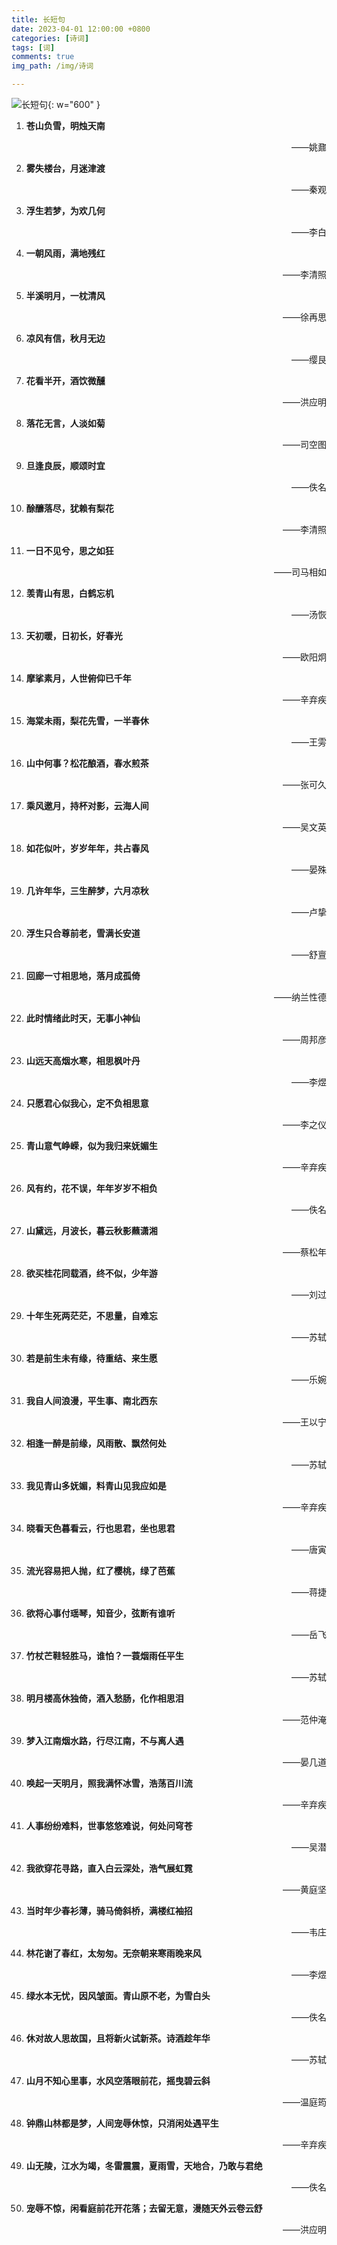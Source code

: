 ```yaml
---
title: 长短句
date: 2023-04-01 12:00:00 +0800
categories: [诗词]
tags: [词]
comments: true
img_path: /img/诗词

---
```


![长短句](长短句.jpg){: w="600" }

1. **苍山负雪，明烛天南**

    <p align="right"> ——姚鼐 </p>
  
2. **雾失楼台，月迷津渡**

    <p align="right"> ——秦观 </p>

3. **浮生若梦，为欢几何**

    <p align="right"> ——李白 </p>

4. **一朝风雨，满地残红**

    <p align="right"> ——李清照 </p>

5. **半溪明月，一枕清风**

    <p align="right"> ——徐再思 </p>

6. **凉风有信，秋月无边**

    <p align="right"> ——缨艮 </p>

7. **花看半开，酒饮微醺**

    <p align="right"> ——洪应明 </p>

8. **落花无言，人淡如菊**

    <p align="right"> ——司空图 </p>

9.  **旦逢良辰，顺颂时宜**

    <p align="right"> ——佚名 </p>

10. **酴釄落尽，犹赖有梨花**

    <p align="right"> ——李清照 </p>    

11. **一日不见兮，思之如狂**

    <p align="right"> ——司马相如 </p>
    
12. **羡青山有思，白鹤忘机**

    <p align="right"> ——汤恢 </p>
    
13. **天初暖，日初长，好春光**
  
    <p align="right"> ——欧阳炯 </p>
    
14. **摩挲素月，人世俯仰已千年**
  
    <p align="right"> ——辛弃疾 </p>

15. **海棠未雨，梨花先雪，一半春休**

    <p align="right"> ——王雱 </p>

16. **山中何事？松花酿酒，春水煎茶**

    <p align="right"> ——张可久 </p>

17. **乘风邀月，持杯对影，云海人间**

    <p align="right"> ——吴文英 </p>

18. **如花似叶，岁岁年年，共占春风**

    <p align="right"> ——晏殊 </p>

19. **几许年华，三生醉梦，六月凉秋**

    <p align="right"> ——卢挚 </p> 

20. **浮生只合尊前老，雪满长安道**

    <p align="right"> ——舒亶 </p>

21. **回廊一寸相思地，落月成孤倚**

    <p align="right"> ——纳兰性德 </p>

22. **此时情绪此时天，无事小神仙**

    <p align="right"> ——周邦彦 </p>

23. **山远天高烟水寒，相思枫叶丹**

    <p align="right"> ——李煜 </p>

24. **只愿君心似我心，定不负相思意**

    <p align="right"> ——李之仪 </p>

25. **青山意气峥嵘，似为我归来妩媚生**
    
    <p align="right"> ——辛弃疾 </p>

26. **风有约，花不误，年年岁岁不相负**

    <p align="right"> ——佚名 </p>

27. **山黛远，月波长，暮云秋影蘸潇湘**

    <p align="right"> ——蔡松年 </p>

28. **欲买桂花同载酒，终不似，少年游**

    <p align="right"> ——刘过 </p>

29. **十年生死两茫茫，不思量，自难忘**

    <p align="right"> ——苏轼 </p>
   
30. **若是前生未有缘，待重结、来生愿**

    <p align="right"> ——乐婉 </p>

31. **我自人间浪漫，平生事、南北西东**

    <p align="right"> ——王以宁 </p>
    
32. **相逢一醉是前缘，风雨散、飘然何处**

    <p align="right"> ——苏轼 </p>

33. **我见青山多妩媚，料青山见我应如是**

    <p align="right"> ——辛弃疾 </p>

34. **晓看天色暮看云，行也思君，坐也思君**

    <p align="right"> ——唐寅 </p>

35. **流光容易把人抛，红了樱桃，绿了芭蕉**

    <p align="right"> ——蒋捷 </p>

36. **欲将心事付瑶琴，知音少，弦断有谁听**

    <p align="right"> ——岳飞 </p>

37. **竹杖芒鞋轻胜马，谁怕？一蓑烟雨任平生**

    <p align="right"> ——苏轼 </p>

38. **明月楼高休独倚，酒入愁肠，化作相思泪**

    <p align="right"> ——范仲淹 </p>
    
39. **梦入江南烟水路，行尽江南，不与离人遇**

    <p align="right"> ——晏几道 </p>

40. **唤起一天明月，照我满怀冰雪，浩荡百川流**

    <p align="right"> ——辛弃疾 </p>

41. **人事纷纷难料，世事悠悠难说，何处问穹苍**

    <p align="right"> ——吴潜 </p>

42. **我欲穿花寻路，直入白云深处，浩气展虹霓**

    <p align="right"> ——黄庭坚 </p>

43. **当时年少春衫薄，骑马倚斜桥，满楼红袖招**

    <p align="right"> ——韦庄 </p>

44. **林花谢了春红，太匆匆。无奈朝来寒雨晚来风**

    <p align="right"> ——李煜 </p>

45. **绿水本无忧，因风皱面。青山原不老，为雪白头**

    <p align="right"> ——佚名 </p>

46. **休对故人思故国，且将新火试新茶。诗酒趁年华**

    <p align="right"> ——苏轼 </p>
    
47. **山月不知心里事，水风空落眼前花，摇曳碧云斜**

    <p align="right"> ——温庭筠 </p>

48. **钟鼎山林都是梦，人间宠辱休惊，只消闲处遇平生**

    <p align="right"> ——辛弃疾 </p>

49. **山无陵，江水为竭，冬雷震震，夏雨雪，天地合，乃敢与君绝**

    <p align="right"> ——佚名 </p>

50. **宠辱不惊，闲看庭前花开花落；去留无意，漫随天外云卷云舒**

    <p align="right"> ——洪应明 </p>
